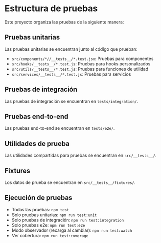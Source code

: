 # Estructura de pruebas

Este proyecto organiza las pruebas de la siguiente manera:

## Pruebas unitarias

Las pruebas unitarias se encuentran junto al código que prueban:

- `src/components/*//__tests__/*.test.jsx`: Pruebas para componentes
- `src/hooks/__tests__/*.test.js`: Pruebas para hooks personalizados
- `src/utils/__tests__/*.test.js`: Pruebas para funciones de utilidad
- `src/services/__tests__/*.test.js`: Pruebas para servicios

## Pruebas de integración

Las pruebas de integración se encuentran en `tests/integration/`.

## Pruebas end-to-end

Las pruebas end-to-end se encuentran en `tests/e2e/`.

## Utilidades de prueba

Las utilidades compartidas para pruebas se encuentran en `src/__tests__/`.

## Fixtures

Los datos de prueba se encuentran en `src/__tests__/fixtures/`.

## Ejecución de pruebas

- Todas las pruebas: `npm test`
- Solo pruebas unitarias: `npm run test:unit`
- Solo pruebas de integración: `npm run test:integration`
- Solo pruebas e2e: `npm run test:e2e`
- Modo observador (recarga al cambiar): `npm run test:watch`
- Ver cobertura: `npm run test:coverage`
